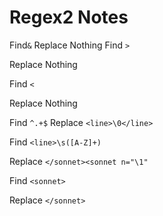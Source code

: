 # Regex2 Notes
Find`&`
Replace Nothing
Find `>`

Replace Nothing 

Find `<`

Replace Nothing

Find `^.+$`
Replace `<line>\0</line>`

Find `<line>\s([A-Z]+)`

Replace `</sonnet><sonnet n="\1"`

Find `<sonnet>`

Replace `</sonnet>`
